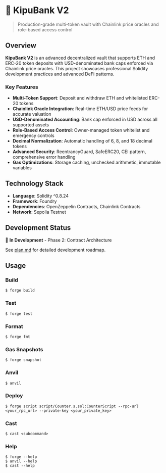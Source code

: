# 🏦 KipuBank V2

> Production-grade multi-token vault with Chainlink price oracles and role-based access control

## Overview

**KipuBank V2** is an advanced decentralized vault that supports ETH and ERC-20 token deposits with USD-denominated bank caps enforced via Chainlink price oracles. This project showcases professional Solidity development practices and advanced DeFi patterns.

### Key Features

- **Multi-Token Support**: Deposit and withdraw ETH and whitelisted ERC-20 tokens
- **Chainlink Oracle Integration**: Real-time ETH/USD price feeds for accurate valuation
- **USD-Denominated Accounting**: Bank cap enforced in USD across all supported assets
- **Role-Based Access Control**: Owner-managed token whitelist and emergency controls
- **Decimal Normalization**: Automatic handling of 6, 8, and 18 decimal tokens
- **Advanced Security**: ReentrancyGuard, SafeERC20, CEI pattern, comprehensive error handling
- **Gas Optimizations**: Storage caching, unchecked arithmetic, immutable variables

## Technology Stack

- **Language**: Solidity ^0.8.24
- **Framework**: Foundry
- **Dependencies**: OpenZeppelin Contracts, Chainlink Contracts
- **Network**: Sepolia Testnet

## Development Status

🚧 **In Development** - Phase 2: Contract Architecture

See [plan.md](./plan.md) for detailed development roadmap.

## Usage

### Build

```shell
$ forge build
```

### Test

```shell
$ forge test
```

### Format

```shell
$ forge fmt
```

### Gas Snapshots

```shell
$ forge snapshot
```

### Anvil

```shell
$ anvil
```

### Deploy

```shell
$ forge script script/Counter.s.sol:CounterScript --rpc-url <your_rpc_url> --private-key <your_private_key>
```

### Cast

```shell
$ cast <subcommand>
```

### Help

```shell
$ forge --help
$ anvil --help
$ cast --help
```
